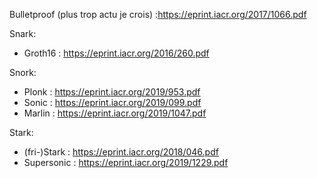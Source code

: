Bulletproof (plus trop actu je crois) :https://eprint.iacr.org/2017/1066.pdf

Snark:
- Groth16 : https://eprint.iacr.org/2016/260.pdf

Snork:
- Plonk : https://eprint.iacr.org/2019/953.pdf
- Sonic : https://eprint.iacr.org/2019/099.pdf
- Marlin : https://eprint.iacr.org/2019/1047.pdf

Stark:
- (fri-)Stark : https://eprint.iacr.org/2018/046.pdf
- Supersonic : https://eprint.iacr.org/2019/1229.pdf